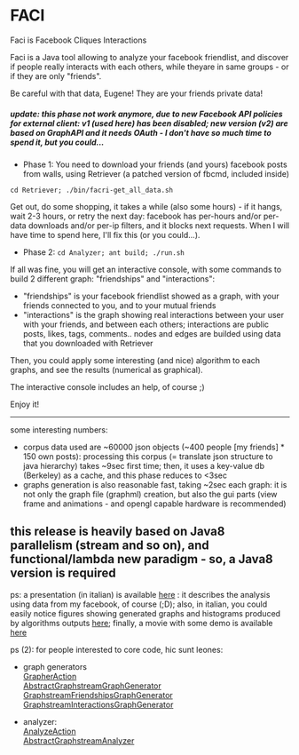 # FACI

Faci is Facebook Cliques Interactions  


Faci is a Java tool allowing to analyze your facebook friendlist, and discover if people really interacts with each others, while theyare in same groups - or if they are only "friends".


Be careful with that data, Eugene! They are your friends private data!

##### update: this phase not work anymore, due to new Facebook API policies for external client: v1 (used here) has been disabled; new version (v2) are based on GraphAPI and it needs OAuth - I don't have so much time to spend it, but you could...
* Phase 1:
You need to download your friends (and yours) facebook posts from walls, using Retriever (a patched version of fbcmd, included inside)

`
cd Retriever; ./bin/facri-get_all_data.sh
`

Get out, do some shopping, it takes a while (also some hours) - if it hangs, wait 2-3 hours, or retry the next day: facebook has per-hours and/or per-data downloads and/or per-ip filters, and it blocks next requests. When I will have time to spend here, I'll fix this (or you could...).

* Phase 2:
`cd Analyzer;
ant build;
./run.sh
`

If all was fine, you will get an interactive console, with some commands to build 2 different graph: "friendships" and "interactions":

* "friendships" is your facebook friendlist showed as a graph, with your friends connected to you, and to your mutual friends
* "interactions" is the graph showing real interactions between your user with your friends, and between each others; interactions are public posts, likes, tags, comments.. nodes and edges are builded using data that you downloaded with Retriever

Then, you could apply some interesting (and nice) algorithm to each graphs, and see the results (numerical as graphical).  
  
The interactive console includes an help, of course ;)

Enjoy it!


---
some interesting numbers:
* corpus data used are ~60000 json objects (~400 people [my friends] * 150 own posts): processing this corpus (= translate json structure to java hierarchy) takes ~9sec first time; then, it uses a key-value db (Berkeley) as a cache, and this phase reduces to <3sec
* graphs generation is also reasonable fast, taking ~2sec each graph: it is not only the graph file (graphml) creation, but also the gui parts (view frame and animations - and opengl capable hardware is recommended)

this release is heavily based on Java8 parallelism (stream and so on), and functional/lambda new paradigm - so, a Java8 version is required
-----

ps:
a presentation (in italian) is available [here](docs/report.pdf) : it describes the analysis using data from my facebook, of course (;D); also, in italian, you could easily notice figures showing generated graphs and histograms produced by algorithms outputs [here](../images/); finally, a movie with some demo is available [here](https://www.youtube.com/watch?v=YdH9RCgZdH8)

ps (2):
for people interested to core code, hic sunt leones:

* graph generators  
[GrapherAction](https://github.com/k0smik0/FaCI/blob/master/Analyzer/java/faci/src/console/net/iubris/faci/console/actions/graph/grapher/GrapherAction.java)  
[AbstractGraphstreamGraphGenerator](https://github.com/k0smik0/FaCI/blob/master/Analyzer/java/faci/src/grapher/net/iubris/faci/grapher/generators/graphstream/AbstractGraphstreamGraphGenerator.java)  
[GraphstreamFriendshipsGraphGenerator](https://github.com/k0smik0/FaCI/blob/master/Analyzer/java/faci/src/grapher/net/iubris/faci/grapher/generators/friendships/graphstream/GraphstreamFriendshipsGraphGenerator.java)  
[GraphstreamInteractionsGraphGenerator](https://github.com/k0smik0/FaCI/blob/master/Analyzer/java/faci/src/grapher/net/iubris/faci/grapher/generators/interactions/graphstream/GraphstreamInteractionsGraphGenerator.java)

* analyzer:  
[AnalyzeAction](https://github.com/k0smik0/FaCI/blob/master/Analyzer/java/faci/src/console/net/iubris/facri/console/actions/graph/analyzer/AnalyzeAction.java)  
[AbstractGraphstreamAnalyzer](https://github.com/k0smik0/FaCI/blob/master/Analyzer/java/faci/src/analyzer/net/iubris/facri/grapher/analyzer/graphstream/AbstractGraphstreamAnalyzer.java)
